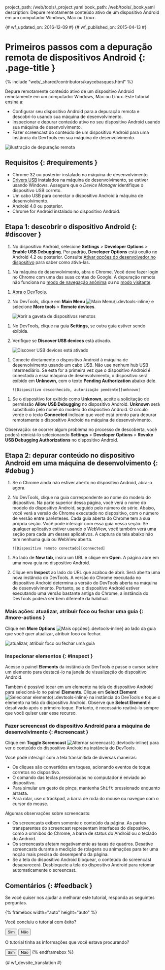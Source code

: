 project_path: /web/tools/_project.yaml
book_path: /web/tools/_book.yaml
description: Depure remotamente conteúdo ativo de um dispositivo Android em um computador Windows, Mac ou Linux.

{# wf_updated_on: 2016-12-09 #}
{# wf_published_on: 2015-04-13 #}

<style>
.devtools-inline {
  max-height: 1em;
  vertical-align: middle;
}
</style>

# Primeiros passos com a depuração remota de dispositivos Android {: .page-title }

{% include "web/_shared/contributors/kaycebasques.html" %}

Depure remotamente conteúdo ativo de um dispositivo Android remotamente em um computador 
Windows, Mac ou Linux. Este tutorial ensina a:

* Configurar seu dispositivo Android para a depuração remota e descobri-lo usando sua
  máquina de desenvolvimento.
* Inspecionar e depurar conteúdo ativo no seu dispositivo Android usando sua
  máquina de desenvolvimento.
* Fazer screencast do conteúdo de um dispositivo Android para uma instância do DevTools em sua
  máquina de desenvolvimento.

![ilustração de depuração remota](imgs/remote-debugging.png)

## Requisitos {: #requirements }

* Chrome 32 ou posterior instalado na máquina de desenvolvimento.
* [Drivers USB][drivers] instalados na máquina de desenvolvimento, se estiver usando
  Windows. Assegure que o _Device Manager_ identifique o dispositivo USB correto.
* Um cabo USB para conectar o dispositivo Android à máquina de desenvolvimento.
* Android 4.0 ou posterior.
* Chrome for Android instalado no dispositivo Android.

[drivers]: https://developer.android.com/tools/extras/oem-usb.html

## Etapa 1: descobrir o dispositivo Android {: #discover }

1. No dispositivo Android, selecione **Settings** > **Developer Options** >
   **Enable USB Debugging**. Por padrão, **Developer Options** está oculto no
   Android 4.2 ou posterior. Consulte [Ativar opções do desenvolvedor no dispositivo][android]
   para saber como ativá-las.

[android]: https://developer.android.com/studio/run/device.html#developer-device-options

1. Na máquina de desenvolvimento, abra o Chrome. Você deve fazer login no
   Chrome com uma das suas contas do Google. A depuração remota não funciona no
   [modo de navegação anônima][incognito] ou no [modo visitante][guest].

[guest]: https://support.google.com/chrome/answer/6130773
[incognito]: https://support.google.com/chrome/answer/95464

1. [Abra o DevTools](/web/tools/chrome-devtools/#open).

1. No DevTools, clique em **Main Menu** ![Main Menu][main]{:.devtools-inline} 
   e selecione **More tools** > **Remote devices**. 

     ![Abrir a gaveta de dispositivos remotos][open]

[main]: /web/tools/chrome-devtools/images/three-dot.png
[open]: /web/tools/chrome-devtools/remote-debugging/imgs/open-remote-devices.png

1. No DevTools, clique na guia **Settings**, se outra guia estiver sendo exibida.

1. Verifique se **Discover USB devices** está ativado.

     ![Discover USB devices está ativado][discover]

[discover]: /web/tools/chrome-devtools/remote-debugging/imgs/discover-usb-devices.png

1. Conecte diretamente o dispositivo Android à máquina de desenvolvimento usando um cabo
   USB. Não use nenhum hub USB intermediário. Se esta for a primeira vez
   que o dispositivo Android é conectado a essa máquina de desenvolvimento, o dispositivo
   será exibido em **Unknown**, com o texto **Pending Authorization** abaixo
   dele.

       ![Dispositivo desconhecido, autorização pendente][unknown]

[unknown]: /web/tools/chrome-devtools/remote-debugging/imgs/unknown-device.png

1. Se o dispositivo for exibido como **Unknown**, aceite a solicitação de permissão **Allow USB
   Debugging** no dispositivo Android. **Unknown** será
   substituído pelo nome do modelo do dispositivo Android. O círculo verde
   e o texto **Connected** indicam que você está pronto para depurar
   remotamente o dispositivo Android na máquina de desenvolvimento.

Observação: se ocorrer algum problema no processo de descoberta, você poderá 
reiniciá-lo selecionando **Settings** > **Developer Options** >
**Revoke USB Debugging Authorizations** no dispositivo Android.

## Etapa 2: depurar conteúdo no dispositivo Android em uma máquina de desenvolvimento {: #debug }

1. Se o Chrome ainda não estiver aberto no dispositivo Android, abra-o agora.

1. No DevTools, clique na guia correspondente ao nome do modelo
   do dispositivo. Na parte superior dessa página, você verá o nome do modelo
   do dispositivo Android, seguido pelo número de série. Abaixo, você verá a versão
   do Chrome executado no dispositivo, com o número de versão
   entre parênteses. Cada guia aberta do Chrome tem a sua própria seção. Você pode interagir
   com essa guia nessa seção. Se qualquer aplicativo estiver usando o WebView, você
   também verá uma seção para cada um desses aplicativos. A captura de tela abaixo não
   tem nenhuma guia ou WebView aberta.

       ![Dispositivo remoto conectado][connected]

[connected]: /web/tools/chrome-devtools/remote-debugging/imgs/connected-remote-device.png

1. Ao lado de **New tab**, insira um URL e clique em **Open**. A página abre
   em uma nova guia no dispositivo Android.

1. Clique em **Inspect** ao lado do URL que acabou de abrir. Será aberta uma nova
   instância do DevTools. A versão do Chrome executada no dispositivo Android
   determina a versão do DevTools aberta na máquina de desenvolvimento.
   Portanto, se o dispositivo Android estiver executando uma versão bastante antiga do Chrome, a
   instância do DevTools poderá ser bem diferente da habitual.

### Mais ações: atualizar, atribuir foco ou fechar uma guia {: #more-actions }

Clique em **More Options** ![Mais opções][more]{:.devtools-inline} ao lado da
guia que você quer atualizar, atribuir foco ou fechar.

[more]: /web/tools/chrome-devtools/images/three-dot.png

![atualizar, atribuir foco ou fechar uma guia](imgs/reload.png)

### Inspecionar elementos {: #inspect }

Acesse o painel **Elements** da instância do DevTools e passe o cursor sobre um
elemento para destacá-lo na janela de visualização do dispositivo Android.

Também é possível tocar em um elemento na tela do dispositivo Android para selecioná-lo no
painel **Elements**. Clique em **Select Element** ![Selecionar
elemento][select]{:.devtools-inline} na instância do DevTools e toque
o elemento na tela do dispositivo Android. Observe que **Select Element**
é desativado após o primeiro toque. Portanto, é necessário reativá-lo sempre que
você quiser usar esse recurso.

[select]: imgs/select-element.png

### Fazer screencast do dispositivo Android para a máquina de desenvolvimento {: #screencast }

Clique em **Toggle Screencast** ![Alternar screencast][screencast]{:.devtools-inline}
para ver o conteúdo do dispositivo Android na instância do DevTools.

[screencast]: imgs/toggle-screencast.png

Você pode interagir com a tela transmitida de diversas maneiras:

* Os cliques são convertidos em toques, acionando eventos de toque corretos no dispositivo. 
* O comando das teclas pressionadas no computador é enviado ao dispositivo. 
* Para simular um gesto de pinça, mantenha <kbd>Shift</kbd> pressionado enquanto arrasta. 
* Para rolar, use o trackpad, a barra de roda do mouse ou navegue com o cursor do
  mouse.

Algumas observações sobre screencasts:

* Os screencasts exibem somente o conteúdo da página. As partes transparentes do screencast 
  representam interfaces do dispositivo, como a omnibox do Chrome, a barra de status do 
  Android ou o teclado do Android.
* Os screencasts afetam negativamente as taxas de quadros. Desative screencasts durante
  a medição de rolagens ou animações para ter uma noção mais precisa do
  desempenho da página.
* Se a tela do dispositivo Android bloquear, o conteúdo do screencast
  desaparecerá. Desbloqueie a tela do dispositivo Android para retomar automaticamente o
  screencast.

## Comentários {: #feedback }

Se você quiser nos ajudar a melhorar este tutorial, responda as
seguintes perguntas.

{% framebox width="auto" height="auto" %}
<p>Você concluiu o tutorial com êxito?</p>
<button class="gc-analytics-event"
   data-category="DevTools / Remote Debugging"
   data-label="Completed / Yes">Sim</button>
<button class="gc-analytics-event"
   data-category="DevTools / Remote Debugging"
   data-label="Completed / No">Não</button>
<p>O tutorial tinha as informações que você estava procurando?</p>
<button class="gc-analytics-event"
   data-category="DevTools / Remote Debugging"
   data-label="Relevant / Yes">Sim</button>
<button class="gc-analytics-event"
   data-category="DevTools / Remote Debugging"
   data-label="Relevant / No">Não</button>
{% endframebox %}


{# wf_devsite_translation #}
